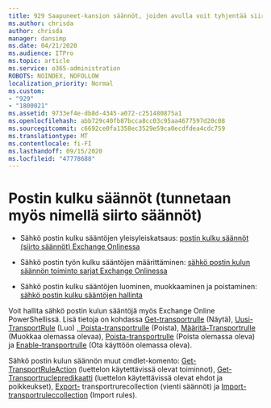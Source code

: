 ```yaml
---
title: 929 Saapuneet-kansion säännöt, joiden avulla voit tyhjentää siirto säännöt
ms.author: chrisda
author: chrisda
manager: dansimp
ms.date: 04/21/2020
ms.audience: ITPro
ms.topic: article
ms.service: o365-administration
ROBOTS: NOINDEX, NOFOLLOW
localization_priority: Normal
ms.custom:
- "929"
- "1800021"
ms.assetid: 9733ef4e-db8d-4345-a072-c251480875a1
ms.openlocfilehash: abb729c40fb87bcca8cc03c95aa4677597d20c08
ms.sourcegitcommit: c6692ce0fa1358ec3529e59ca0ecdfdea4cdc759
ms.translationtype: MT
ms.contentlocale: fi-FI
ms.lasthandoff: 09/15/2020
ms.locfileid: "47778688"
---
```

# <a name="mail-flow-rules-also-known-as-transport-rules"></a>Postin kulku säännöt (tunnetaan myös nimellä siirto säännöt)

- Sähkö postin kulku sääntöjen yleisyleiskatsaus: [postin kulku säännöt (siirto säännöt) Exchange Onlinessa](https://technet.microsoft.com/library/jj919238.aspx)

- Sähkö postin työn kulku sääntöjen määrittäminen: [sähkö postin kulun säännön toiminto sarjat Exchange Onlinessa](https://technet.microsoft.com/library/dn600436.aspx)

- Sähkö postin kulku sääntöjen luominen, muokkaaminen ja poistaminen: [sähkö postin kulku sääntöjen hallinta](https://technet.microsoft.com/library/jj657505.aspx)

Voit hallita sähkö postin kulun sääntöjä myös Exchange Online PowerShellissä. Lisä tietoja on kohdassa [Get-transportrulle](https://docs.microsoft.com/powershell/module/exchange/policy-and-compliance/get-transportrule) (Näytä), [Uusi-TransportRule](https://docs.microsoft.com/powershell/module/exchange/policy-and-compliance/new-transportrule) (Luo) [, Poista-transportrulle](https://docs.microsoft.com/powershell/module/exchange/policy-and-compliance/remove-transportrule) (Poista), [Määritä-Transportrulle](https://docs.microsoft.com/powershell/module/exchange/policy-and-compliance/set-transportrule) (Muokkaa olemassa olevaa), [Poista-transportrulle](https://docs.microsoft.com/powershell/module/exchange/policy-and-compliance/disable-transportrule) (Poista olemassa oleva) ja [Enable-transportrulle](https://docs.microsoft.com/powershell/module/exchange/policy-and-compliance/enable-transportrule) (Ota käyttöön olemassa oleva).

Sähkö postin kulun säännön muut cmdlet-komento: [Get-TransportRuleAction](https://docs.microsoft.com/powershell/module/exchange/policy-and-compliance/get-transportruleaction) (luettelon käytettävissä olevat toiminnot), [Get-Transportruclepredikaatti](https://docs.microsoft.com/powershell/module/exchange/policy-and-compliance/get-transportrulepredicate) (luettelon käytettävissä olevat ehdot ja poikkeukset), [Export-](https://docs.microsoft.com/powershell/module/exchange/policy-and-compliance/export-transportrulecollection) transportrurecollection (vienti säännöt) ja [Import-transportruleccollection](https://docs.microsoft.com/powershell/module/exchange/policy-and-compliance/import-transportrulecollection) (Import rules).
